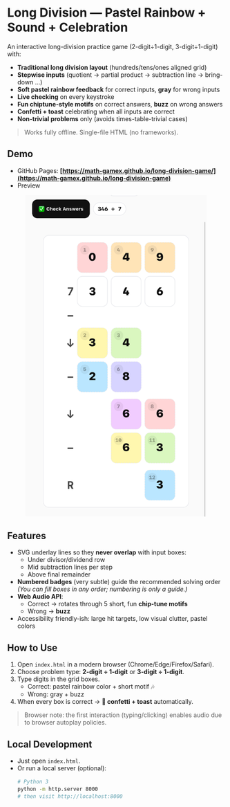 # Long Division — Pastel Rainbow + Sound + Celebration

An interactive long-division practice game (2-digit÷1-digit, 3-digit÷1-digit) with:
- **Traditional long division layout** (hundreds/tens/ones aligned grid)
- **Stepwise inputs** (quotient → partial product → subtraction line → bring-down …)
- **Soft pastel rainbow feedback** for correct inputs, **gray** for wrong inputs
- **Live checking** on every keystroke
- **Fun chiptune-style motifs** on correct answers, **buzz** on wrong answers
- **Confetti + toast** celebrating when all inputs are correct
- **Non-trivial problems** only (avoids times-table-trivial cases)

> Works fully offline. Single-file HTML (no frameworks).

## Demo
- GitHub Pages: **[https://math-gamex.github.io/long-division-game/](https://math-gamex.github.io/long-division-game)**
- Preview
<p align="center">
  <img src="assets/preview.jpeg" width="420" alt="Long Division demo">
</p>

## Features
- SVG underlay lines so they **never overlap** with input boxes:
  - Under divisor/dividend row
  - Mid subtraction lines per step
  - Above final remainder
- **Numbered badges** (very subtle) guide the recommended solving order  
  *(You can fill boxes in any order; numbering is only a guide.)*
- **Web Audio API**:
  - Correct → rotates through 5 short, fun **chip-tune motifs**
  - Wrong → **buzz**
- Accessibility friendly-ish: large hit targets, low visual clutter, pastel colors

## How to Use
1. Open `index.html` in a modern browser (Chrome/Edge/Firefox/Safari).
2. Choose problem type: **2-digit ÷ 1-digit** or **3-digit ÷ 1-digit**.
3. Type digits in the grid boxes.  
   - Correct: pastel rainbow color + short motif 🎶  
   - Wrong: gray + buzz  
4. When every box is correct → **🎉 confetti + toast** automatically.

> Browser note: the first interaction (typing/clicking) enables audio due to browser autoplay policies.

## Local Development
- Just open `index.html`.  
- Or run a local server (optional):
  ```bash
  # Python 3
  python -m http.server 8000
  # then visit http://localhost:8000
